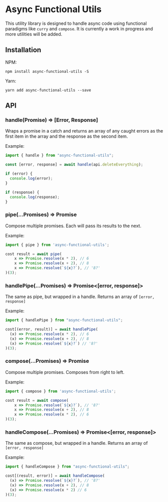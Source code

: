# Async Functional Utils

This utility library is designed to handle async code using functional paradigms like `curry` and `compose`. It is currently a work in progress and more utilities will be added.

## Installation

NPM:

```
npm install async-functional-utils -S
```

Yarn:

```
yarn add async-functional-utils --save
```

## API

### handle(Promise<any>) => [Error, Response]

Wraps a promise in a catch and returns an array of any caught errors as the first item in the array and the response as the second item.

Example:

```js
import { handle } from "async-functional-utils";

const [error, response] = await handle(api.deleteEverything);

if (error) {
  console.log(error);
}

if (response) {
  console.log(response);
}
```

### pipe(...Promises<any>) => Promise<any>

Compose multiple promises. Each will pass its results to the next.

Example:

```js
import { pipe } from 'async-functional-utils';

cost result = await pipe(
    x => Promise.resolve(x * 2), // 6
    x => Promise.resolve(x + 2), // 8
    x => Promise.resolve(`${x}?`), // '8?'
)(3);
```

### handlePipe(...Promises<any>) => Promise<[error, response]>

The same as pipe, but wrapped in a handle. Returns an array of `[error, response]`

Example:

```js
import { handlePipe } from "async-functional-utils";

cost[(error, result)] = await handlePipe(
  (x) => Promise.resolve(x * 2), // 6
  (x) => Promise.resolve(x + 2), // 8
  (x) => Promise.resolve(`${x}?`) // '8?'
)(3);
```

### compose(...Promises<any>) => Promise<any>

Compose multiple promises. Composes from right to left.

Example:

```js
import { compose } from 'async-functional-utils';

cost result = await compose(
    x => Promise.resolve(`${x}?`), // '8?'
    x => Promise.resolve(x + 2), // 8
    x => Promise.resolve(x * 2), // 6
)(3);
```

### handleCompose(...Promises<any>) => Promise<[error, response]>

The same as compose, but wrapped in a handle. Returns an array of `[error, response]`

Example:

```js
import { handleCompose } from "async-functional-utils";

cost[(result, error)] = await handleCompose(
  (x) => Promise.resolve(`${x}?`), // '8?'
  (x) => Promise.resolve(x + 2), // 8
  (x) => Promise.resolve(x * 2) // 6
)(3);
```
